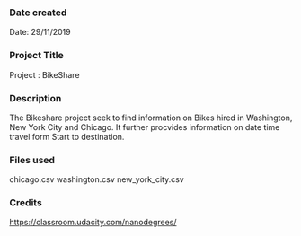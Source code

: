 ### Date created
Date: 29/11/2019


### Project Title
Project : BikeShare

### Description
The Bikeshare project seek to find information on 
Bikes hired in Washington, New York City and Chicago.
It further  procvides information on date time travel form 
Start to destination.

### Files used
chicago.csv
washington.csv
new_york_city.csv

### Credits
https://classroom.udacity.com/nanodegrees/

